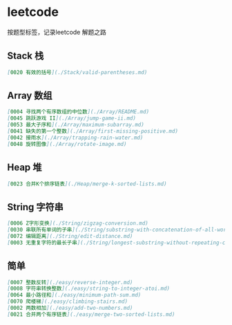# leetcode
按题型标签，记录leetcode 解题之路

## Stack 栈
```markdown
[0020 有效的括号](./Stack/valid-parentheses.md)
```
## Array 数组
```markdown
[0004 寻找两个有序数组的中位数](./Array/README.md)
[0045 跳跃游戏 II](./Array/jump-game-ii.md)
[0053 最大子序和](./Array/maximum-subarray.md)
[0041 缺失的第一个整数](./Array/first-missing-positive.md)
[0042 接雨水](./Array/trapping-rain-water.md)
[0048 旋转图像](./Array/rotate-image.md)
```

## Heap 堆

```markdown
[0023 合并K个排序链表](./Heap/merge-k-sorted-lists.md)
```

## String 字符串

```markdown
[0006 Z字形变换](./String/zigzag-conversion.md)
[0030 串联所有单词的子串](./String/substring-with-concatenation-of-all-words.md)
[0072 编辑距离](./String/edit-distance.md)
[0003 无重复字符的最长子串](./String/longest-substring-without-repeating-characters.md)
```

## 简单

```markdown
[0007 整数反转](./easy/reverse-integer.md)
[0008 字符串转换整数](./easy/string-to-integer-atoi.md)
[0064 最小路径和](./easy/minimum-path-sum.md)
[0070 爬楼梯](./easy/climbing-stairs.md)
[0002 两数相加](./easy/add-two-numbers.md)
[0021 合并两个有序链表](./easy/merge-two-sorted-lists.md)
```

